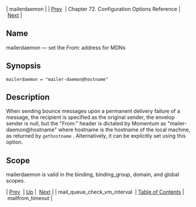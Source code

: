 | mailerdaemon |
| [Prev](conf.ref.mail_queue_check_vm_interval)  | Chapter 72. Configuration Options Reference |  [Next](conf.ref.mailfrom_timeout) |

<a name="conf.ref.mailerdaemon"></a>
## Name

mailerdaemon — set the From: address for MDNs

## Synopsis

`mailerdaemon = "mailer-daemon@hostname"`

<a name="idp25180544"></a>
## Description

When sending bounce messages upon a permanent delivery failure of a message, the recipient is specified as the original sender, the envelop sender is null, but the "From:" header is dictated by Momentum as "mailer-daemon@hostname" where hostname is the hostname of the local machine, as returned by `gethostname` . Alternatively, it can be explicitly set using this option.

<a name="idp25183168"></a>
## Scope

mailerdaemon is valid in the binding, binding_group, domain, and global scopes.

| [Prev](conf.ref.mail_queue_check_vm_interval)  | [Up](config.options.ref) |  [Next](conf.ref.mailfrom_timeout) |
| mail_queue_check_vm_interval  | [Table of Contents](index) |  mailfrom_timeout |

